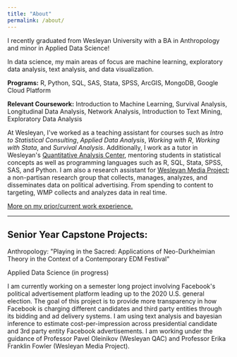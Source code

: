 ```yaml
---
title: "About"
permalink: /about/
---
```


I recently graduated from Wesleyan University with a BA in Anthropology and minor in Applied Data Science!

In data science, my main areas of focus are machine learning, exploratory data analysis, text analysis, and data visualization.

**Programs:** R, Python, SQL, SAS, Stata, SPSS, ArcGIS, MongoDB, Google Cloud Platform

**Relevant Coursework:** Introduction to Machine Learning, Survival Analysis, Longitudinal Data Analysis, Network Analysis, Introduction to Text Mining, Exploratory Data Analysis

At Wesleyan, I've worked as a teaching assistant for courses such as *Intro to Statistical Consulting*, *Applied Data Analysis*, *Working with R*, *Working with Stata*, and *Survival Analysis*. Additionally, I work as a tutor in Wesleyan's [Quantitative Analysis Center](https://www.wesleyan.edu/qac/index.html), mentoring students in statistical concepts as well as programming languages such as R, SQL, Stata, SPSS, SAS, and Python. I am also a research assistant for [Wesleyan Media Project](https://mediaproject.wesleyan.edu); a non-partisan research group that collects, manages, analyzes, and disseminates data on political advertising. From spending to content to targeting, WMP collects and analyzes data in real time.

[More on my prior/current work experience.](https://www.dropbox.com/s/qcnprkutimqumf3/CSS%20Resume.pdf?dl=0)


---
## Senior Year Capstone Projects:

Anthropology: "Playing in the Sacred: Applications of Neo-Durkheimian Theory in the Context of a Contemporary EDM Festival"

Applied Data Science (in progress)

I am currently working on a semester long project involving Facebook's political advertisement platform leading up to the 2020 U.S. general election. The goal of this project is to provide more transparency in how Facebook is charging different candidates and third party entities through its bidding and ad delivery systems. I am using text analysis and bayesian inference to estimate cost-per-impression across presidential candidate and 3rd party entity Facebook advertisements. I am working under the guidance of Professor Pavel Oleinikov (Wesleyan QAC) and Professor Erika Franklin Fowler (Wesleyan Media Project).

